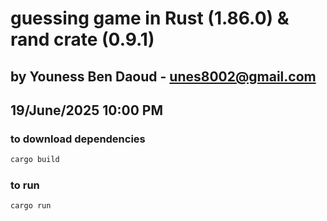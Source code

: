 # guessing game in Rust (1.86.0) & rand crate (0.9.1)
## by Youness Ben Daoud - unes8002@gmail.com
## 19/June/2025 10:00 PM


### to download dependencies
```bash
cargo build
```

### to run
```bash
cargo run
```
